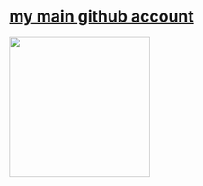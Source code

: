 # [my main github account](https://github.com/bozzhik)
<img src="https://media.tenor.com/jCk8c5_Q4J0AAAAC/hacker.gif" align="center" style="width: 250px;" />
